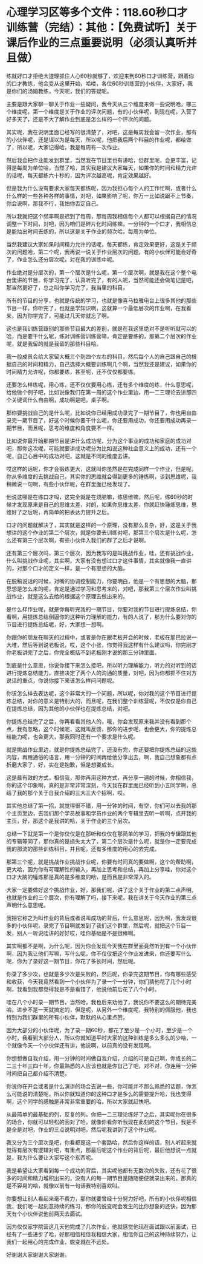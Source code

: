 # 心理学习区等多个文件：118.60秒口才训练营（完结）：其他：【免费试听】关于课后作业的三点重要说明（必须认真听并且做）

练就好口才拒绝大道理抓住人心60秒就够了，欢迎来到60秒口才训练营，跟着你的口才教练，他会变从这里开始，哈喽，各位60秒训练营的小伙伴，大家好，我是你们的汤姆教练，今天呢，我们的答疑呢。

主要是跟大家聊一聊关于作业一些疑问，我今天从三个维度来做一些说明哈，哪三个维度呢，第一个维度是关于作业的评次问题，有的小伙伴呢，到现在呢，入营了好多天了，还是不大了解作业到底是怎么样的一个评次的问题。

其实呢，我在说明里面已经写的很清楚了，对吧，这是每周我会留一次作业，那有的小伙伴呢，还是误以为是每天，所以呢，他把我后两个科目的作业呢，都给做了，所以呢，大家记得哈，我是每周有一次作业。

然后我会把作业能发到群里，当然我在节目里也有讲哈，但群里呢，会更丰富，记得是每周为单位哈，当然了哈，其实我是建议大家每天，如果你的时间和精力允许的话呢，每天都练六十秒的，因为评次越高呢，肯定效果越好。

但是我为什么没有要求大家每天都练呢，因为我担心每个人的工作忙啊，或者什么什么样的一些各种各样的事情，对吧，如果影响了呢，你万一比如说跟不上节奏，你会说啊，那我不行，我怕你否定自己。

所以我就把这个频率啊是迟到了每周，那每周我相信每个人都可以根据自己的情况调整一下时间，对吧，因为咱们是碎片化时间练嘛，一分钟的一个口才，我相信总是能抽出时间去练的，所以这是关于作业的频次哈，每周为单位。

当然我建议大家如果时间精力允许的话呢，每天都练，肯定效果更好，这是关于频次的问题哈，第二个呢，我再说一说关于作业层次的问题，有的小伙伴可能会好奇了，作业怎么还分层次呢，对在我的训练中呢。

作业绝对是分层次的，第一个层次是什么呢，第一个层次啊，就是我在这个整个电台里讲的节目，你学习完了，认真听完了，有的人呢，当然可能还会做笔记是吧，那当然更好了，总之叫你学习完了，我当里的科目。

所有的节目的分享，也就是传统的学习，也就是像喜马拉雅电台上很多其他的那些节目一样，你听完了，也就是学知识啊，这就算一个最低层次的作业啊，在我看来，因为你学完了，可能过几天你就忘了啊。

这也是我训练营跟别的那些节目最大的差别，就是在我这里绝对不是听听就可以的哈，而是要干什么呢，练对训练营训练营嘛，肯定是要练的，那第二个层次的作业呢，就是我留的就是我留的那些科目哈。

我一般成员会给大家留大概三个到四个左右的科目，然后每个人的自己跟自己的根据自己的时间和精力，自己选择大概要训练啊几个啊，当然我还是建议，如果你的时间精力允许呢，你都要练，甚至呢，还不仅仅都要练。

还要怎么样练呢，用心练，还不仅仅要用心练，还有多个维度的练，什么意思呢，给他做个例子吧，比如说像我们在第一周的这个作业里边，用一二三理论去讲那四个关键词什么自由啊，成功啊是吧，桌子啊。

那你要挑战自己的是什么呢，比如说你已经用成功录完了一期节目了，你也用自由录完一期节目了，好这个时候你要干什么呢，你还要用成功，你还要用成功再录一期节目，而且呢，思考的维度和角度要不一样。

比如说你最开始那期节目是讲什么成功呢，分为这个事业的成功和家庭的成功对吧，那你这次呢，可能就要讲成功呢分为比如说这种社会意义上的成功，还有一个呢，自己心目中的成功对吧，这就是不同的维度去讲。

哎这样的话呢，你才会锻炼更大，这就叫你虽然是在完成同样一个作业，但是呢，你从多维度的去挑战自己，其实你的思维就会得到更多的锤炼啊，谈到思维呢，我稍微说一句啊，有些小伙伴呢，在群里面已经发现了。

他说这哪是在练口才吗，这完全就是在烧脑嘛，练思维嘛，然后呢，练60秒的时候才发现原来是自己的思维太差，对的，如果你思维太差，你就赶快锤炼思维，思维好了之后呢，再简单的把表达力提升之后。

口才的问题就解决了，其实就是这样的一个原理，没有那么复杂，好，这是关于我想讲的这个作业的第二个层次，就是你要去训练对吧，那第三个层次是什么呢，怎么还有第三个层次啊，有些小伙伴入我们的群了之后才说啊。

还有第三个层次吗，第三个层次，因为我写的是叫挑战作业，哇，还有挑战作业，什么叫挑战作业呢，其实啊，大家有没有想过口才这件事情，其实就像我一直讲的，对那个口才的定义一样，是一个有思想的大脑。

在脱稿说话的时候，对嘴的协调控制能力，你要明白，他是一个有思想的大脑，那思想是怎么来的呢，肯定是通过学习和思考来的，对吧，那我第三个层次作业叫挑战作业，就是这么去给的根据这个原理去做出来的。

是什么样作业呢，就是你每听完我的一期节目，你要对我的节目进行提炼总结，你看啊，用提炼总结倒逼你的这种听力理解的能力，有的人说了，那为什么要对你的节目进行提炼总结呢，好，大家想一想啊。

你跟你的朋友在聊天的过程中，或者是你在跟老板开会的时候，老板在那巴拉说一大堆，然后等到说老板说，哎，这个小张，你觉得我这样有什么建议吗，你完刚才你老板讲完了之后，你完全概括不到老板刚才说的那三分钟里面。

到底是什么意思，你说你接下来怎么接吧，所以听力理解能力，听力的对听到的话进行提炼总结能力，直接决定了两个人的沟通的质量，对吧，因为你都抓不住对方说话的重点，你说你接下来该怎么样问问题呢。

你该怎么样去表达呢，这个非常大的一个问题，所以呢，你对我的这个节目进行提炼总结，对你的意义是特别大的，而且呢，在我们整个训练营呢，不仅仅是你自己在提炼总结，因为其他的小伙伴也在提炼总结，对吧。

你提炼总结完了之后，你再看看其他人的，哦，你会发现原来我并没有看到那个点，我有忽略，这个时候呢，这就叫反馈，那你的进步呢，也会更大，你的提炼总结能力呢，也会更大，那我同时还有一个要求是什么呢。

就是挑战作业里边，就是你提炼总结完了，还没有完，你还要把你提炼总结的这些内容，再用通俗的语言，用一分钟的时间再给他分享出去，啊，我自己想象都有点折磨大家了，好，实在是抱歉，但是想要成长。

这是最有效的方式，相信我，那你再用这种方式，再分享一遍的时候，你相信我，你的这个印象啊，真的是非常非常深刻，今天我在群里面已经听到小五同学啊，总结了我的那个关于自我介绍的三大三大个招啊，哎。

其实他总结了第一招，就觉得很不错，用一分钟的时间，有空，你们可以去我的那个主页里边，去我们那个学员故事和学员作业的两个专辑里去听一听啊，点开我的主页，好，那这个是我讲的哈，关于作业的三个层次。

总结一下就是第一个是你仅仅是在那听和仅仅在那简单的学习，把我的专辑跟其他的专辑等同了，那你真的是损失太大了，第二个层次是什么呢，就是你一定要完成我的那流的那些训练科目，并且呢，还有多维度的用心的去完成。

那第三个呢，就是挑战作业挑战作业呢，你要有时间真的要做啊，这个的帮助啊，更大哈，因为你有可理解性的输入，再加上思考和总结，再加上分享哇，你对这个口才大脑的锤炼那是真的是多维度的哈，是而且是非常深入的。

大家一定要做好这个挑战作业，好，那我们呢，讲了这个关于作业的第二点声明，也就是作业的三个层次，你有理解了吗，接下来呢，我在讲关于今天作业的第三点声明什么意思呢。

我把它称之为叫作业的背后或者说叫成功的背后，什么意思呢，因为啊，我发现很多的小伙伴呢，录完了节目啊就发到了我们这个群里，然后呢，就把这个节目一发，别人一听说哇讲的好好哎，哇你基础是不是很棒啊。

其实啊都不是啊，为什么呢，因为你会发现今天我在群里面竟然听到有一个小伙伴啊，因为我让他们写嘛，写什么呢，你不仅仅把这个作业发进来，你还要写什么呢，你为了录好这一期节目，你花了多长时间，然后呢。

你录了多少次，也就是多少次是失败的，然后呢，你录完这期节目，你有哪些感受和收获，今天我竟然看到一个小伙伴为了录一个一分钟，你们猜他花了几个小时啊，我看到我都觉得我是不是看错了，他说他前后花了八个小时。

哇在八个小时录一期节目，当然哈，我也后来劝他了，我说你不要这么的期待完美哈，进步不是一天就搞定的，但是呢，从另外一个维度呢，我特别的佩服他，我也特别为我们群里的所有小伙伴，默默的从心里点赞。

因为大部分的小伙伴呢，为了录一期60秒，都花了至少是一个小时，至少是一个小时，我看到大部分人，所以你就知道平时大家的这种训练是多么多么的少哈，一个就像今天一个小伙伴还有讲，他说啊，以前真的没有发现啊。

你想想做自我介绍，用一分钟的时间做自我介绍，介绍的可是自己啊，你成长的二二三十年三四十年，你最熟悉的人应该也就是你自己了吧，对不对，你连用一分钟时间把自己都介绍不清楚。

你说你在开会或者是什么演讲的场合去说一些，你可能并不那么熟悉的话题，你怎么可能说的清楚呢，所以你就知道你的这种口才是多么的需要提升哈，我也觉得啊，这个同学的感触是非常非常重要的哈，所以大家就赶快吧。

从最简单的最基础的列，反复的列，你把一二三理论练好了之后，其实呢你在很多的场合，你就可以轻松的面对了哈，就像你看你听我现在此刻的这个节目，我是不是全是对吧，作业的三点说明对吧，然后呢我讲到了这个作业呢。

我又分为三个层次是吧，你看都是这一个套路哈，然后你这样的话，别人听起来就觉得有层次有逻辑对吧，有重点，那最后呢这个作业的背后呢，最后他想说一点就是，我为什么要让大家写这个东西呢。

我是希望让大家看到每一个成功的背后，其实呢他都有无数次的失败，还有花了很多的时间和精力堆积出来的，没有人的每一期节目是随随便便就录出来的，那真的是不容易的哈，就像以前有一句话我特别喜欢叫。

你要想让别人看起来毫不费力，那你就要曾经十分努力好吧，所有的小伙伴呢相信我，我们呢一起刻意持续的练习，那你的蜕变呢会发生的比你想象的还快，因为那天有个小伙伴说他前两天去面试。

因为仅仅家学院营这几天他完成了几次作业，他就感觉他现在面试跟以前面试，已经有了一些进步了哈，好那相信相信我相信大家，相信你自己的这种持续努力，让我们一起用心的完成作业，蜕变就在不远处。

好谢谢大家谢谢大家谢谢。
